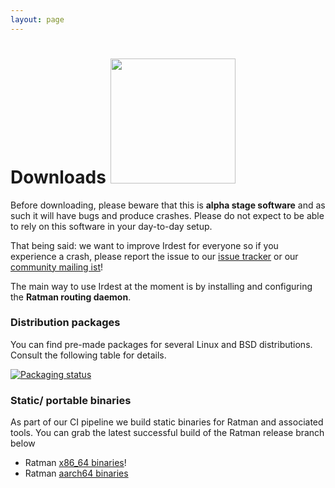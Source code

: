 ```yaml
---
layout: page
---
```


<h1 class="download-header">Downloads <img src="/img/ratman.png" height="200px" /></h1>

Before downloading, please beware that this is **alpha stage
software** and as such it will have bugs and produce crashes.  Please
do not expect to be able to rely on this software in your day-to-day
setup.

That being said: we want to improve Irdest for everyone so if you
experience a crash, please report the issue to our [issue
tracker][issues] or our [community mailing ist][mail]!

[issues]: https://git.irde.st/we/irdest/-/issues
[mail]: https://lists.irde.st/archives/list/community@lists.irde.st/


<!-- <img src="/img/ratman-banner.png" width="800px" /> -->

The main way to use Irdest at the moment is by installing and
configuring the **Ratman routing daemon**.


### Distribution packages

You can find pre-made packages for several Linux and BSD
distributions.  Consult the following table for details.

[![Packaging status](https://repology.org/badge/vertical-allrepos/ratman.svg)](https://repology.org/project/ratman/versions)


### Static/ portable binaries

As part of our CI pipeline we build static binaries for Ratman and
associated tools.  You can grab the latest successful build of the
Ratman release branch below

- Ratman [x86_64 binaries](https://git.irde.st/we/irdest/-/jobs/artifacts/ratman-0.4.0/raw/ratman-bundle-x86_64.tar.gz?job=bundle-ratman)!
- Ratman [aarch64 binaries](https://git.irde.st/we/irdest/-/jobs/artifacts/ratman-0.4.0/raw/ratman-bundle-aarch64.tar.gz?job=bundle-ratman-aarch64)
